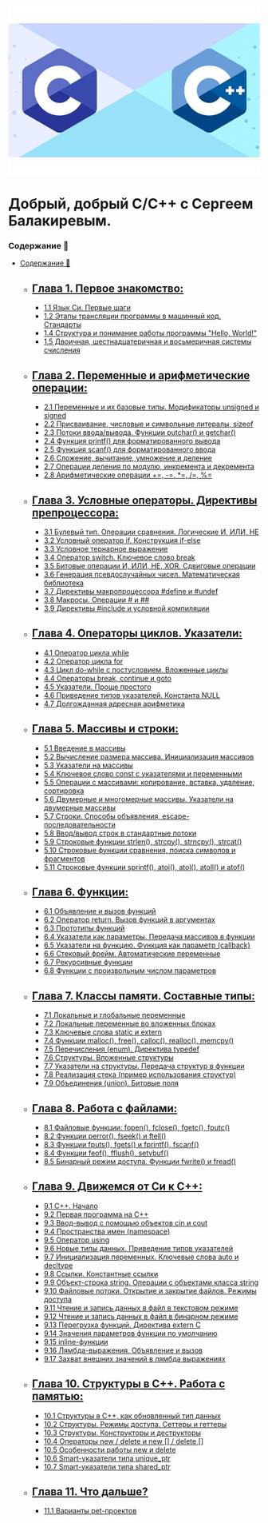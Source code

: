 
<p align="center">
    <kbd>
        <img src = "images/c_c++.jpeg" alt = "256">
    </kbd>
</p>

# Добрый, добрый C/C++ с Сергеем Балакиревым. 

### Содержание 📖

- [Содержание 📖](#содержание-)
    - ## [Глава 1.  Первое знакомство:](1.module/)
      - [1.1 Язык Си. Первые шаги](1.module/1.1.submodule/prose.md)
      - [1.2 Этапы трансляции программы в машинный код. Стандарты](1.module/1.2.submodule/prose.md)
      - [1.4 Структура и понимание работы программы "Hello, World!"](1.module/1.4.submodule/prose.md)
      - [1.5 Двоичная, шестнадцатеричная и восьмеричная системы счисления](1.module/1.5.submodule/prose.md)
    - ## [Глава 2. Переменные и арифметические операции:](2.module/)
      - [2.1 Переменные и их базовые типы. Модификаторы unsigned и signed](2.module/2.1.submodule/prose.md)
      - [2.2 Присваивание, числовые и символьные литералы, sizeof](2.module/2.2.submodule/prose.md)
      - [2.3 Потоки ввода/вывода. Функции putchar() и getchar()](2.module/2.3.submodule/prose.md)
      - [2.4 Функция printf() для форматированного вывода](2.module/2.4.submodule/prose.md)
      - [2.5 Функция scanf() для форматированного ввода](2.module/2.5.submodule/)
      - [2.6 Сложение, вычитание, умножение и деление](2.module/2.6.submodule/prose.md)
      - [2.7 Операции деления по модулю, инкремента и декремента](2.module/2.7.submodule/prose.md)
      - [2.8 Арифметические операции +=, -=, *=, /=, %=](2.module/2.8.submodule/prose.md)
    - ## [Глава 3. Условные операторы. Директивы препроцессора:](3.module/)
      - [3.1 Булевый тип. Операции сравнения. Логические И, ИЛИ, НЕ](3.module/3.1.submodule/prose.md)
      - [3.2 Условный оператор if. Конструкция if-else](3.module/3.2.submodule/prose.md)
      - [3.3 Условное тернарное выражение](3.module/3.3.submodule/)
      - [3.4 Оператор switch. Ключевое слово break](3.module/3.4.submodule/prose.md)
      - [3.5 Битовые операции И, ИЛИ, НЕ, XOR. Сдвиговые операции](3.module/3.5.submodule/prose.md)
      - [3.6 Генерация псевдослучайных чисел. Математическая библиотека](3.module/3.6.submodule/prose.md)
      - [3.7 Директивы макропроцессора #define и #undef](3.module/3.7.submodule/prose.md)
      - [3.8 Макросы. Операции # и ##](3.module/3.8.submodule/prose.md)
      - [3.9 Директивы #include и условной компиляции](3.module/3.9.submodule/prose.md)
    - ## [Глава 4. Операторы циклов. Указатели:](4.module/)
      - [4.1 Оператор цикла while](4.module/4.1.submodule/prose.md)
      - [4.2 Оператор цикла for](4.module/4.2.submodule/prose.md)
      - [4.3 Цикл do-while с постусловием. Вложенные циклы](4.module/4.3.submodule/prose.md)
      - [4.4 Операторы break, continue и goto](4.module/4.4.submodule/prose.md)
      - [4.5 Указатели. Проще простого](4.module/4.5.submodule/prose.md)
      - [4.6 Приведение типов указателей. Константа NULL](4.module/4.6.submodule/prose.md)
      - [4.7 Долгожданная адресная арифметика](4.module/4.7.submodule/prose.md)
    - ## [Глава 5. Массивы и строки:](5.module/)
      - [5.1 Введение в массивы](5.module/5.1.submodule/prose.md)
      - [5.2 Вычисление размера массива. Инициализация массивов](5.module/5.2.submodule/prose.md)
      - [5.3 Указатели на массивы](5.module/5.3.submodule/prose.md)
      - [5.4 Ключевое слово const с указателями и переменными](5.module/5.4.submodule/prose.md)
      - [5.5 Операции с массивами: копирование, вставка, удаление, сортировка](5.module/5.5.submodule/prose.md)
      - [5.6 Двумерные и многомерные массивы. Указатели на двумерные массивы](5.module/5.6.submodule/prose.md)
      - [5.7 Строки. Способы объявления, escape-последовательности](5.module/5.7.submodule/prose.md)
      - [5.8 Ввод/вывод строк в стандартные потоки](5.module/5.8.submodule/prose.md)
      - [5.9 Строковые функции strlen(), strcpy(), strncpy(), strcat()](5.module/5.9.submodule/)
      - [5.10 Строковые функции сравнения, поиска символов и фрагментов](5.module/5.10.submodule/prose.md)
      - [5.11 Строковые функции sprintf(), atoi(), atol(), atoll() и atof()](5.module/5.11.submodule/prose.md)
    - ## [Глава 6. Функции:](6.module/)
      - [6.1 Объявление и вызов функций](6.module/6.1.submodule/prose.md)
      - [6.2 Оператор return. Вызов функций в аргументах](6.module/6.2.submodule/prose.md)
      - [6.3 Прототипы функций](6.module/6.3.submodule/prose.md)
      - [6.4 Указатели как параметры. Передача массивов в функции](6.module/6.4.submodule/prose.md)
      - [6.5 Указатели на функцию. Функция как параметр (callback)](6.module/6.5.submodule/prose.md)
      - [6.6 Стековый фрейм. Автоматические переменные](6.module/6.6.submodule/prose.md)
      - [6.7 Рекурсивные функции](6.module/6.7.submodule/prose.md)
      - [6.8 Функции с произвольным числом параметров](6.module/6.8.submodule/prose.md)
    - ## [Глава 7. Классы памяти. Составные типы:](7.module/)
      - [7.1 Локальные и глобальные переменные](7.module/7.1.submodule/prose.md)
      - [7.2 Локальные переменные во вложенных блоках](7.module/7.2.submodule/prose.md)
      - [7.3 Ключевые слова static и extern](7.module/7.3.submodule/prose.md)
      - [7.4 Функции malloc(), free(), calloc(), realloc(), memcpy()](7.module/7.4.submodule/prose.md)
      - [7.5 Перечисления (enum). Директива typedef](7.module/7.5.submodule/prose.md)
      - [7.6 Структуры. Вложенные структуры](7.module/7.6.submodule/prose.md)
      - [7.7 Указатели на структуры. Передача структур в функции](7.module/7.7.submodule/prose.md)
      - [7.8 Реализация стека (пример использования структур)](7.module/7.8.submodule/prose.md)
      - [7.9 Объединения (union). Битовые поля](7.module/7.9.submodule/prose.md)
    - ## [Глава 8. Работа с файлами:](8.module/)
      - [8.1 Файловые функции: fopen(), fclose(), fgetc(), fputc()](8.module/8.1.submodule/prose.md)
      - [8.2 Функции perror(), fseek() и ftell()](8.module/8.2.submodule/prose.md)
      - [8.3 Функции fputs(), fgets() и fprintf(), fscanf()](8.module/8.3.submodule/prose.md)
      - [8.4 Функции feof(), fflush(), setvbuf()](8.module/8.4.submodule/prose.md)
      - [8.5 Бинарный режим доступа. Функции fwrite() и fread()](8.module/8.5.submodule/prose.md)
    - ## [Глава 9. Движемся от Си к С++:](9.module/)
      - [9.1 C++. Начало](9.module/9.1.submodule/prose.md)
      - [9.2 Первая программа на С++](9.module/9.2.submodule/prose.md)
      - [9.3 Ввод-вывод с помощью объектов cin и cout](9.module/9.3.submodule/prose.md)
      - [9.4 Пространства имен (namespace)](9.module/9.4.submodule/prose.md)
      - [9.5 Оператор using](9.module/9.5.submodule/prose.md)
      - [9.6 Новые типы данных. Приведение типов указателей](9.module/9.6.submodule/prose.md)
      - [9.7 Инициализация переменных. Ключевые слова auto и decltype](9.module/9.7.submodule/prose.md)
      - [9.8 Ссылки. Константные ссылки](9.module/9.8.submodule/prose.md)
      - [9.9 Объект-строка string. Операции с объектами класса string](9.module/9.9.submodule/prose.md)
      - [9.10 Файловые потоки. Открытие и закрытие файлов. Режимы доступа](9.module/9.10.submodule/prose.md)
      - [9.11 Чтение и запись данных в файл в текстовом режиме](9.module/9.11.submodule/prose.md)
      - [9.12 Чтение и запись данных в файл в бинарном режиме](9.module/9.12.submodule/prose.md)
      - [9.13 Перегрузка функций. Директива extern C](9.module/9.13.submodule/prose.md)
      - [9.14 Значения параметров функции по умолчанию](9.module/9.14.submodule/prose.md)
      - [9.15 inline-функции](9.module/9.15.submodule/prose.md)
      - [9.16 Лямбда-выражения. Объявление и вызов](9.module/9.16.submodule/prose.md)
      - [9.17 Захват внешних значений в лямбда выражениях](9.module/9.17.submodule/prose.md)
    - ## [Глава 10. Структуры в С++. Работа с памятью:](10.module/)
      - [10.1 Структуры в С++, как обновленный тип данных](10.module/10.1.submodule/prose.md)
      - [10.2 Структуры. Режимы доступа. Сеттеры и геттеры](10.module/10.2.submodule/prose.md)
      - [10.3 Структуры. Конструкторы и деструкторы](10.module/10.3.submodule/prose.md)
      - [10.4 Операторы new / delete и new [] / delete []](10.module/10.4.submodule/prose.md)
      - [10.5 Особенности работы new и delete](10.module/10.5.submodule/prose.md)
      - [10.6 Smart-указатели типа unique_ptr](10.module/10.6.submodule/prose.md)
      - [10.7 Smart-указатели типа shared_ptr](10.module/10.7.submodule/prose.md)
    - ## [Глава 11. Что дальше?](11.module/)
      - [11.1 Варианты pet-проектов](11.module/11.1.submodule/prose.md)


